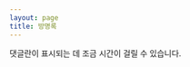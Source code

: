 ```yaml
---
layout: page
title: 방명록
---
```


댓글란이 표시되는 데 조금 시간이 걸릴 수 있습니다.

<script src="https://utteranc.es/client.js"
        repo="dimenerno/dimenerno.github.io"
        issue-term="pathname"
        theme="github-light"
        crossorigin="anonymous"
        async>
  </script>
